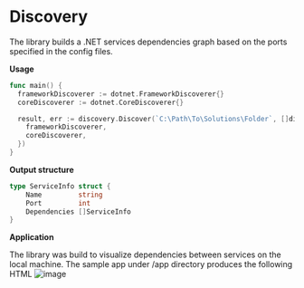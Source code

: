 # Discovery

The library builds a .NET services dependencies graph based on the ports specified in the config files.

**Usage**

```go
func main() {
  frameworkDiscoverer := dotnet.FrameworkDiscoverer{}
  coreDiscoverer := dotnet.CoreDiscoverer{}

  result, err := discovery.Discover(`C:\Path\To\Solutions\Folder`, []discovery.IDiscoverer{
    frameworkDiscoverer,
    coreDiscoverer,
  })
}
```

**Output structure**
```go
type ServiceInfo struct {
	Name         string
	Port         int
	Dependencies []ServiceInfo
}
```

**Application**

The library was build to visualize dependencies between services on the local machine. The sample app under /app directory produces the following HTML
![image](https://user-images.githubusercontent.com/65116817/115961635-f05b0c00-a51f-11eb-8acf-d93cdcd05482.png)

